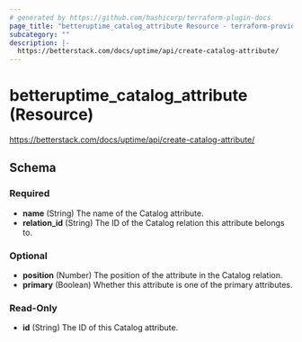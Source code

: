 ```yaml
---
# generated by https://github.com/hashicorp/terraform-plugin-docs
page_title: "betteruptime_catalog_attribute Resource - terraform-provider-better-uptime"
subcategory: ""
description: |-
  https://betterstack.com/docs/uptime/api/create-catalog-attribute/
---
```


# betteruptime_catalog_attribute (Resource)

https://betterstack.com/docs/uptime/api/create-catalog-attribute/



<!-- schema generated by tfplugindocs -->
## Schema

### Required

- **name** (String) The name of the Catalog attribute.
- **relation_id** (String) The ID of the Catalog relation this attribute belongs to.

### Optional

- **position** (Number) The position of the attribute in the Catalog relation.
- **primary** (Boolean) Whether this attribute is one of the primary attributes.

### Read-Only

- **id** (String) The ID of this Catalog attribute.


